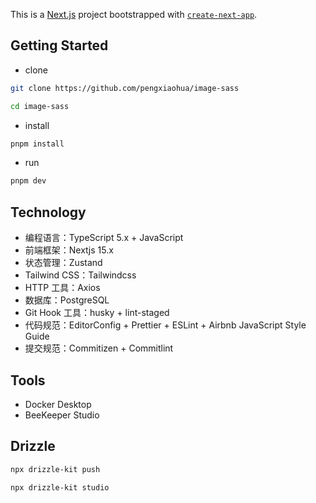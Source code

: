 This is a [Next.js](https://nextjs.org) project bootstrapped with [`create-next-app`](https://nextjs.org/docs/app/api-reference/cli/create-next-app).

## Getting Started

- clone

```bash
git clone https://github.com/pengxiaohua/image-sass

cd image-sass
```

- install

```bash
pnpm install
```

- run

```bash
pnpm dev
```

## Technology

- 编程语言：TypeScript 5.x + JavaScript
- 前端框架：Nextjs 15.x
- 状态管理：Zustand
- Tailwind CSS：Tailwindcss
- HTTP 工具：Axios
- 数据库：PostgreSQL
- Git Hook 工具：husky + lint-staged
- 代码规范：EditorConfig + Prettier + ESLint + Airbnb JavaScript Style Guide
- 提交规范：Commitizen + Commitlint

## Tools

- Docker Desktop
- BeeKeeper Studio

## Drizzle

```bash
npx drizzle-kit push

npx drizzle-kit studio
```
